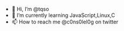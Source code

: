 - 👋 Hi, I’m @tqso
- 🌱 I’m currently learning JavaScript,Linux,C
- 📫 How to reach me @c0ns0lel0g on twitter

<!---
tqso/tqso is a ✨ special ✨ repository because its `README.md` (this file) appears on your GitHub profile.
You can click the Preview link to take a look at your changes.
--->
